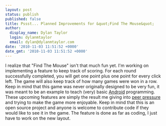 ```yaml
---
layout: post
status: publish
published: false
title: Pssst... Planned Improvements for &quot;Find The Mouse&quot;
author:
  display_name: Dylan Taylor
  login: dylanmtaylor
  email: dylan@dylanmtaylor.com
date: '2010-11-03 11:51:52 +0000'
date_gmt: '2010-11-03 11:51:52 +0000'
---
```

<p>I realize that "Find The Mouse" isn't that much fun yet. I'm working on implementing a feature to keep track of scoring. For each round successfully completed, you will get one point plus one point for every click left. The game will also keep track of how many games were won in a row. Keep in mind that this game was never originally designed to be very fun, it was meant to be an example to teach (very) basic <a class="zem_slink" title="Android" rel="homepage" href="http://code.google.com/android/">Android</a> programming. These upcoming features are simply the result me giving into <a class="zem_slink" title="Peer pressure" rel="wikipedia" href="http://en.wikipedia.org/wiki/Peer_pressure">peer pressure</a> and trying to make the game more enjoyable. Keep in mind that this is an open source project and anyone is welcome to contribute code if they would like to see it in the game. The feature is done as far as coding, I just have to work on the new layout.</p>
